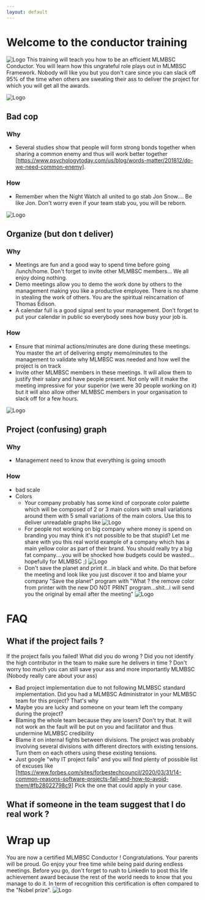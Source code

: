 ```yaml
---
layout: default
---
```

 
# Welcome to the conductor training
![Logo](/pictures/conductor.jpg)
This training will teach you how to be an efficient MLMBSC Conductor. You will learn how this ungrateful role plays out in MLMBSC Framework. Nobody will like you but you don't care since you can slack off 95% of the time when others are sweating their ass to deliver the project for which you will get all the awards. 
 
![Logo](/pictures/hate_focus.jpg)
## Bad cop
### Why 
* Several studies show that people will form strong bonds together when sharing a common enemy and thus will work better together [https://www.psychologytoday.com/us/blog/words-matter/201812/do-we-need-common-enemy].
### How
* Remember when the Night Watch all united to go stab Jon Snow…. Be like Jon. Don't worry even if your team stab you, you will be reborn.
 
![Logo](/pictures/goldberg.jpg)
## Organize (but don t deliver)
### Why
* Meetings are fun and a good way to spend time before going /lunch/home. Don't forget to invite other MLMBSC members... We all enjoy doing nothing.
* Demo meetings allow you to demo the work done by others to the management making you like a productive employee. There is no shame in stealing the work of others. You are the spiritual reincarnation of Thomas Edison.
* A calendar full is a good signal sent to your management. Don’t forget to put your calendar in public so everybody sees how busy your job is. 
 
### How
* Ensure that minimal actions/minutes are done during these meetings. You master the art of delivering empty memo/minutes to the management to validate why MLMBSC was needed and how well the project is on track
* Invite other MLMBSC members in these meetings. It will allow them to justify their salary and have people present. Not only will it make the meeting impressive for your superior (we were 30 people working on it) but it will also allow other MLMBSC members in your organisation to slack off for a few hours.
 
![Logo](/pictures/goldberg.jpg)
## Project (confusing) graph
### Why
* Management need to know that everything is going smooth 
 
### How
* bad scale
* Colors
  * Your company probably has some kind of corporate color palette which will be composed of 2 or 3 main colors with small variations around them with 5 small variations of the main colors. Use this to deliver unreadable graphs like
![Logo](/pictures/graph_color_palet.png)
  * For people not working on big company where money is spend on branding you may think it's not possible to be that stupid? Let me share with you this real world example of a company which has a main yellow color as part of their brand. You should really try a big fat company....you will be shocked how budgets could be wasted... hopefully for MLMBSC ;)
![Logo](/pictures/real_bad_graph_color.png)
  * Don't save the planet and print it...in black and white. Do that before the meeting and look like you just discover it too and blame your company "Save the planet" program with "What ? the remove color from printer with the new DO NOT PRINT program...shit...i will send you the original by email after the meeting"
![Logo](/pictures/black_white_graph.png)
 
# FAQ
## What if the project fails ?
If the project fails you failed! What did you do wrong ? Did you not identify the high contributor in the team to make sure he delivers in time ?
Don't worry too much you can still save your ass and more importantly MLMBSC (Nobody really care about your ass)
* Bad project implementation due to not following MLMBSC standard implementation. Did you had a MLMBSC Administrator in your MLMBSC team for this project? That's why
* Maybe you are lucky and someone on your team left the company during the project?
* Blaming the whole team because they are losers? Don't try that. It will not work an the fault will be put on you and facilitator and thus undermine MLMBSC credibility
* Blame it on internal fights between divisions. The project was probably involving several divisions with different directors with existing tensions. Turn them on each others using these existing tensions.
* Just google "why IT project fails" and you will find plenty of possible list of excuses like [https://www.forbes.com/sites/forbestechcouncil/2020/03/31/14-common-reasons-software-projects-fail-and-how-to-avoid-them/#fb28022798c9] Pick the one that could apply in your case. 
## What if someone in the team suggest that I do real work ?
 
# Wrap up
You are now a certified MLMBSC Conductor ! Congratulations. Your parents will be proud.
Go enjoy your free time while being paid during endless meetings. 
Before you go, don't forget to rush to Linkedin to post this life achievement award because the rest of the world needs to know that you manage to do it. In term of recognition this certification is often compared to the "Nobel prize".
![Logo](/pictures/certifiacte_conductor.png)
